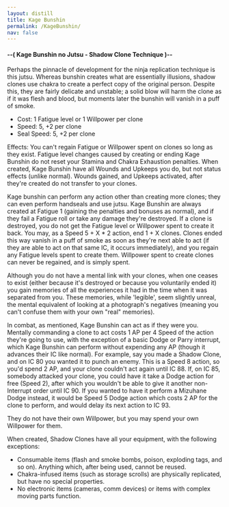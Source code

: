 ```yaml
---
layout: distill
title: Kage Bunshin
permalink: /KageBunshin/
nav: false
---
```


#### --( Kage Bunshin no Jutsu - Shadow Clone Technique )--
Perhaps the pinnacle of development for the ninja replication technique is this jutsu. Whereas bunshin creates what are essentially illusions, shadow clones use chakra to create a perfect copy of the original person. Despite this, they are fairly delicate and unstable; a solid blow will harm the clone as if it was flesh and blood, but moments later the bunshin will vanish in a puff of smoke.

- Cost: 1 Fatigue level or 1 Willpower per clone
- Speed: 5, +2 per clone
- Seal Speed: 5, +2 per clone

Effects: You can't regain Fatigue or Willpower spent on clones so long as they exist. Fatigue level changes caused by creating or ending Kage Bunshin do not reset your Stamina and Chakra Exhaustion penalties. When created, Kage Bunshin have all Wounds and Upkeeps you do, but not status effects (unlike normal). Wounds gained, and Upkeeps activated, after they're created do not transfer to your clones.

Kage bunshin can perform any action other than creating more clones; they can even perform handseals and use jutsu. Kage Bunshin are always created at Fatigue 1 (gaining the penalties and bonuses as normal), and if they fail a Fatigue roll or take any damage they're destroyed. If a clone is destroyed, you do not get the Fatigue level or Willpower spent to create it back. You may, as a Speed 5 + X * 2 action, end 1 + X clones. Clones ended this way vanish in a puff of smoke as soon as they're next able to act (if they are able to act on that same IC, it occurs immediately), and you regain any Fatigue levels spent to create them. Willpower spent to create clones can never be regained, and is simply spent.

Although you do not have a mental link with your clones, when one ceases to exist (either because it's destroyed or because you voluntarily ended it) you gain memories of all the experiences it had in the time when it was separated from you. These memories, while 'legible', seem slightly unreal, the mental equivalent of looking at a photograph's negatives (meaning you can't confuse them with your own "real" memories).

In combat, as mentioned, Kage Bunshin can act as if they were you. Mentally commanding a clone to act costs 1 AP per 4 Speed of the action they're going to use, with the exception of a basic Dodge or Parry interrupt, which Kage Bunshin can perform without expending any AP (though it advances their IC like normal). For example, say you made a Shadow Clone, and on IC 80 you wanted it to punch an enemy. This is a Speed 8 action, so you'd spend 2 AP, and your clone couldn't act again until IC 88. If, on IC 85, somebody attacked your clone, you could have it take a Dodge action for free (Speed 2), after which you wouldn't be able to give it another non-Interrupt order until IC 90. If you wanted to have it perform a Mizuhane Dodge instead, it would be Speed 5 Dodge action which costs 2 AP for the clone to perform, and would delay its next action to IC 93.

They do not have their own Willpower, but you may spend your own Willpower for them.

When created, Shadow Clones have all your equipment, with the following exceptions:
 - Consumable items (flash and smoke bombs, poison, exploding tags, and so on). Anything which, after being used, cannot be reused.
 - Chakra-infused items (such as storage scrolls) are physically replicated, but have no special properties.
 - No electronic items (cameras, comm devices) or items with complex moving parts function.

